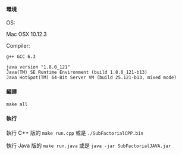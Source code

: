 #### 環境
OS:

Mac OSX 10.12.3

Compiler:
```
g++ GCC 6.3
```

```
java version "1.8.0_121"
Java(TM) SE Runtime Environment (build 1.8.0_121-b13)
Java HotSpot(TM) 64-Bit Server VM (build 25.121-b13, mixed mode)
```

#### 編譯
`make all`

#### 執行
執行 C++ 版的 `make run.cpp` 或是 `./SubFactorialCPP.bin`

執行 Java 版的 `make run.java` 或是 `java -jar SubFactorialJAVA.jar`

